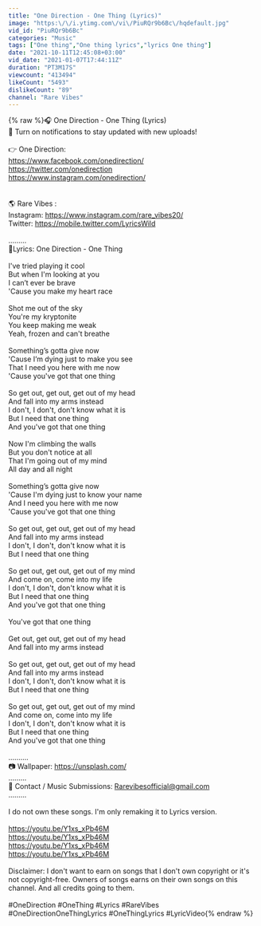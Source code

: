 ```yaml
---
title: "One Direction - One Thing (Lyrics)"
image: "https:\/\/i.ytimg.com\/vi\/PiuRQr9b6Bc\/hqdefault.jpg"
vid_id: "PiuRQr9b6Bc"
categories: "Music"
tags: ["One thing","One thing lyrics","lyrics One thing"]
date: "2021-10-11T12:45:08+03:00"
vid_date: "2021-01-07T17:44:11Z"
duration: "PT3M17S"
viewcount: "413494"
likeCount: "5493"
dislikeCount: "89"
channel: "Rare Vibes"
---
```

{% raw %}🎧 One Direction - One Thing (Lyrics)<br />🔔 Turn on notifications to stay updated with new uploads!<br /><br />👉 One Direction:<br /><a rel="nofollow" target="blank" href="https://www.facebook.com/onedirection/">https://www.facebook.com/onedirection/</a><br /><a rel="nofollow" target="blank" href="https://twitter.com/onedirection">https://twitter.com/onedirection</a><br /><a rel="nofollow" target="blank" href="https://www.instagram.com/onedirection/">https://www.instagram.com/onedirection/</a><br /><br /><br />🌎 Rare Vibes :<br />Instagram: <a rel="nofollow" target="blank" href="https://www.instagram.com/rare_vibes20/">https://www.instagram.com/rare_vibes20/</a><br />Twitter: <a rel="nofollow" target="blank" href="https://mobile.twitter.com/LyricsWild">https://mobile.twitter.com/LyricsWild</a><br /><br />.........<br />🎤Lyrics: One Direction - One Thing<br /><br />I've tried playing it cool<br />But when I'm looking at you<br />I can’t ever be brave<br />'Cause you make my heart race<br /><br />Shot me out of the sky<br />You're my kryptonite<br />You keep making me weak<br />Yeah, frozen and can't breathe<br /><br />Something’s gotta give now<br />'Cause I’m dying just to make you see<br />That I need you here with me now<br />'Cause you've got that one thing<br /><br />So get out, get out, get out of my head<br />And fall into my arms instead<br />I don't, I don't, don't know what it is<br />But I need that one thing<br />And you've got that one thing<br /><br />Now I'm climbing the walls<br />But you don't notice at all<br />That I'm going out of my mind<br />All day and all night<br /><br />Something’s gotta give now<br />'Cause I'm dying just to know your name<br />And I need you here with me now<br />'Cause you've got that one thing<br /><br />So get out, get out, get out of my head<br />And fall into my arms instead<br />I don't, I don't, don't know what it is<br />But I need that one thing<br /><br />So get out, get out, get out of my mind<br />And come on, come into my life<br />I don't, I don't, don't know what it is<br />But I need that one thing<br />And you've got that one thing<br /><br />You've got that one thing<br /><br />Get out, get out, get out of my head<br />And fall into my arms instead<br /><br />So get out, get out, get out of my head<br />And fall into my arms instead<br />I don't, I don't, don't know what it is<br />But I need that one thing<br /><br />So get out, get out, get out of my mind<br />And come on, come into my life<br />I don't, I don't, don't know what it is<br />But I need that one thing<br />And you've got that one thing<br /><br />..........<br />📷 Wallpaper:  <a rel="nofollow" target="blank" href="https://unsplash.com/">https://unsplash.com/</a> <br />.........<br />💌 Contact / Music Submissions:  Rarevibesofficial@gmail.com <br />.........<br /><br />I do not own these songs. I'm only remaking it to Lyrics version. <br /><br /><a rel="nofollow" target="blank" href="https://youtu.be/Y1xs_xPb46M">https://youtu.be/Y1xs_xPb46M</a><br /><a rel="nofollow" target="blank" href="https://youtu.be/Y1xs_xPb46M">https://youtu.be/Y1xs_xPb46M</a><br /><a rel="nofollow" target="blank" href="https://youtu.be/Y1xs_xPb46M">https://youtu.be/Y1xs_xPb46M</a><br /><a rel="nofollow" target="blank" href="https://youtu.be/Y1xs_xPb46M">https://youtu.be/Y1xs_xPb46M</a><br /><br />Disclaimer: I don't want to earn on songs that I don't own copyright or it's not copyright-free. Owners of songs earns on their own songs on this channel. And all credits going to them.<br /><br />#OneDirection #OneThing #Lyrics #RareVibes #OneDirectionOneThingLyrics #OneThingLyrics #LyricVideo{% endraw %}
